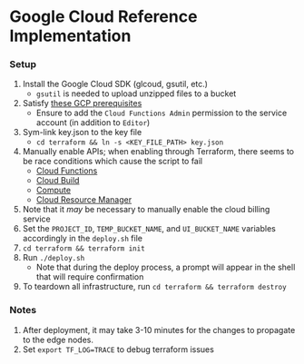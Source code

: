 # Google Cloud Reference Implementation

### Setup

1. Install the Google Cloud SDK (glcoud, gsutil, etc.)
    * `gsutil` is needed to upload unzipped files to a bucket
2. Satisfy [these GCP prerequisites](https://learn.hashicorp.com/tutorials/terraform/google-cloud-platform-build?in=terraform/gcp-get-started) 
    * Ensure to add the `Cloud Functions Admin` permission to the service account (in addition to `Editor`)
3. Sym-link key.json to the key file
    * `cd terraform && ln -s <KEY_FILE_PATH> key.json`
4. Manually enable APIs; when enabling through Terraform, there seems to be race conditions which cause the script to fail
    * [Cloud Functions](https://console.developers.google.com/apis/api/cloudfunctions.googleapis.com/overview?project=<PROJECT_ID>)
    * [Cloud Build](https://console.developers.google.com/apis/api/cloudbuild.googleapis.com/overview?project=<PROJECT_ID>)
    * [Compute](https://console.developers.google.com/apis/api/compute.googleapis.com/overview?project=<PROJECT_ID>)
    * [Cloud Resource Manager](https://console.developers.google.com/apis/api/cloudresourcemanager.googleapis.com/overview?project=<PROJECT_ID>)
5. Note that it *may* be necessary to manually enable the cloud billing service
6. Set the `PROJECT_ID`, `TEMP_BUCKET_NAME`, and `UI_BUCKET_NAME` variables accordingly in the `deploy.sh` file
7. `cd terraform && terraform init`
8. Run `./deploy.sh`
    * Note that during the deploy process, a prompt will appear in the shell that will require confirmation
9. To teardown all infrastructure, run `cd terraform && terraform destroy`

### Notes

1. After deployment, it may take 3-10 minutes for the changes to propagate to the edge nodes.
2. Set `export TF_LOG=TRACE` to debug terraform issues

